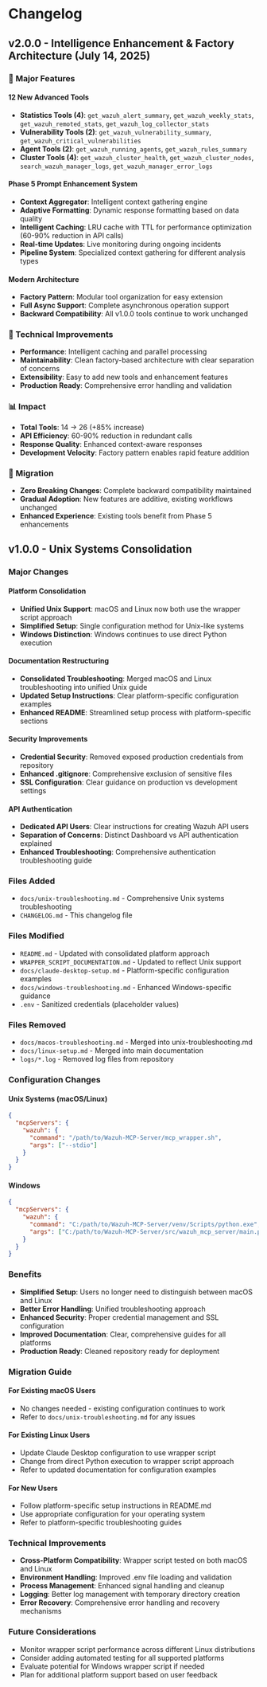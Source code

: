# Changelog

## v2.0.0 - Intelligence Enhancement & Factory Architecture (July 14, 2025)

### 🚀 Major Features

#### 12 New Advanced Tools
- **Statistics Tools (4)**: `get_wazuh_alert_summary`, `get_wazuh_weekly_stats`, `get_wazuh_remoted_stats`, `get_wazuh_log_collector_stats`
- **Vulnerability Tools (2)**: `get_wazuh_vulnerability_summary`, `get_wazuh_critical_vulnerabilities`
- **Agent Tools (2)**: `get_wazuh_running_agents`, `get_wazuh_rules_summary`
- **Cluster Tools (4)**: `get_wazuh_cluster_health`, `get_wazuh_cluster_nodes`, `search_wazuh_manager_logs`, `get_wazuh_manager_error_logs`

#### Phase 5 Prompt Enhancement System
- **Context Aggregator**: Intelligent context gathering engine
- **Adaptive Formatting**: Dynamic response formatting based on data quality
- **Intelligent Caching**: LRU cache with TTL for performance optimization (60-90% reduction in API calls)
- **Real-time Updates**: Live monitoring during ongoing incidents
- **Pipeline System**: Specialized context gathering for different analysis types

#### Modern Architecture
- **Factory Pattern**: Modular tool organization for easy extension
- **Full Async Support**: Complete asynchronous operation support
- **Backward Compatibility**: All v1.0.0 tools continue to work unchanged

### 🔧 Technical Improvements
- **Performance**: Intelligent caching and parallel processing
- **Maintainability**: Clean factory-based architecture with clear separation of concerns
- **Extensibility**: Easy to add new tools and enhancement features
- **Production Ready**: Comprehensive error handling and validation

### 📊 Impact
- **Total Tools**: 14 → 26 (+85% increase)
- **API Efficiency**: 60-90% reduction in redundant calls
- **Response Quality**: Enhanced context-aware responses
- **Development Velocity**: Factory pattern enables rapid feature addition

### 🔄 Migration
- **Zero Breaking Changes**: Complete backward compatibility maintained
- **Gradual Adoption**: New features are additive, existing workflows unchanged
- **Enhanced Experience**: Existing tools benefit from Phase 5 enhancements

## v1.0.0 - Unix Systems Consolidation

### Major Changes

#### Platform Consolidation
- **Unified Unix Support**: macOS and Linux now both use the wrapper script approach
- **Simplified Setup**: Single configuration method for Unix-like systems
- **Windows Distinction**: Windows continues to use direct Python execution

#### Documentation Restructuring
- **Consolidated Troubleshooting**: Merged macOS and Linux troubleshooting into unified Unix guide
- **Updated Setup Instructions**: Clear platform-specific configuration examples
- **Enhanced README**: Streamlined setup process with platform-specific sections

#### Security Improvements
- **Credential Security**: Removed exposed production credentials from repository
- **Enhanced .gitignore**: Comprehensive exclusion of sensitive files
- **SSL Configuration**: Clear guidance on production vs development settings

#### API Authentication
- **Dedicated API Users**: Clear instructions for creating Wazuh API users
- **Separation of Concerns**: Distinct Dashboard vs API authentication explained
- **Enhanced Troubleshooting**: Comprehensive authentication troubleshooting guide

### Files Added
- `docs/unix-troubleshooting.md` - Comprehensive Unix systems troubleshooting
- `CHANGELOG.md` - This changelog file

### Files Modified
- `README.md` - Updated with consolidated platform approach
- `WRAPPER_SCRIPT_DOCUMENTATION.md` - Updated to reflect Unix support
- `docs/claude-desktop-setup.md` - Platform-specific configuration examples
- `docs/windows-troubleshooting.md` - Enhanced Windows-specific guidance
- `.env` - Sanitized credentials (placeholder values)

### Files Removed
- `docs/macos-troubleshooting.md` - Merged into unix-troubleshooting.md
- `docs/linux-setup.md` - Merged into main documentation
- `logs/*.log` - Removed log files from repository

### Configuration Changes

#### Unix Systems (macOS/Linux)
```json
{
  "mcpServers": {
    "wazuh": {
      "command": "/path/to/Wazuh-MCP-Server/mcp_wrapper.sh",
      "args": ["--stdio"]
    }
  }
}
```

#### Windows
```json
{
  "mcpServers": {
    "wazuh": {
      "command": "C:/path/to/Wazuh-MCP-Server/venv/Scripts/python.exe",
      "args": ["C:/path/to/Wazuh-MCP-Server/src/wazuh_mcp_server/main.py", "--stdio"]
    }
  }
}
```

### Benefits
- **Simplified Setup**: Users no longer need to distinguish between macOS and Linux
- **Better Error Handling**: Unified troubleshooting approach
- **Enhanced Security**: Proper credential management and SSL configuration
- **Improved Documentation**: Clear, comprehensive guides for all platforms
- **Production Ready**: Cleaned repository ready for deployment

### Migration Guide

#### For Existing macOS Users
- No changes needed - existing configuration continues to work
- Refer to `docs/unix-troubleshooting.md` for any issues

#### For Existing Linux Users
- Update Claude Desktop configuration to use wrapper script
- Change from direct Python execution to wrapper script approach
- Refer to updated documentation for configuration examples

#### For New Users
- Follow platform-specific setup instructions in README.md
- Use appropriate configuration for your operating system
- Refer to platform-specific troubleshooting guides

### Technical Improvements
- **Cross-Platform Compatibility**: Wrapper script tested on both macOS and Linux
- **Environment Handling**: Improved .env file loading and validation
- **Process Management**: Enhanced signal handling and cleanup
- **Logging**: Better log management with temporary directory creation
- **Error Recovery**: Comprehensive error handling and recovery mechanisms

### Future Considerations
- Monitor wrapper script performance across different Linux distributions
- Consider adding automated testing for all supported platforms
- Evaluate potential for Windows wrapper script if needed
- Plan for additional platform support based on user feedback